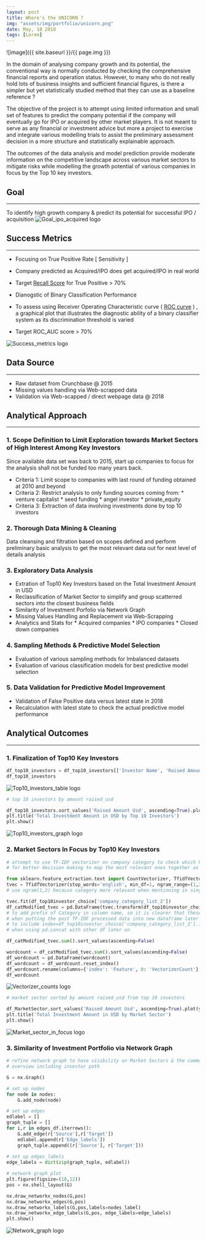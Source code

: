 ```yaml
---
layout: post
title: Where's the UNICORN ?
img: "assets/img/portfolio/unicorn.png"
date: May, 18 2018
tags: [Lorem]
---
```


![image]({{ site.baseurl }}/{{ page.img }})

In the domain of analysing company growth and its potential, the conventional way is normally conducted by checking the comprehensive financial reports and operation status. However, to many who do not really hold lots of business insights and sufficient financial figures, is there a simpler but yet statistically studied method that they can use as a baseline reference ?

The objective of the project is to attempt using limited information and small set of features to predict the company potential if the company will eventually go for IPO or acquired by other market players. It is not meant to serve as any financial or investment advice but more a project to exercise and integrate various modelling trials to assist the preliminary assessment decision in a more structure and statistically explainable approach.

The outcomes of the data analysis and model prediction provide moderate information on the competitive landscape across various market sectors to mitigate risks while modelling the growth potential of various companies in focus by the Top 10 key investors. 



## Goal
---

To identify high growth company & predict its potential for successful IPO / acquisition
![Goal_ipo_acquired logo](Goal_ipo_acquired.jpeg)


<a id="success"></a>

## Success Metrics
---

* Focusing on True Positive Rate [ Sensitivity ] 
 * Company predicted as Acquired/IPO does get acquired/IPO in real world
 * Target [Recall Score](https://en.wikipedia.org/wiki/Precision_and_recall) for True Positive > 70%


* Dianogstic of Binary Classification Performance
 * To assess using Receiver Operating Characteristic curve ( [ROC curve](https://en.wikipedia.org/wiki/Receiver_operating_characteristic) ) , a graphical plot that illustrates the diagnostic ability of a binary classifier system as its discrimination threshold is varied
 * Target ROC_AUC score > 70%


![Success_metrics logo](Success_metrics.jpeg)


<a id="data_source"></a>

## Data Source
---

* Raw dataset from Crunchbase @ 2015
* Missing values handling via Web-scrapped data 
* Validation via Web-scapped / direct webpage data @ 2018

<a id="analytical_approach"></a>

## Analytical Approach
---

### 1. Scope Definition to Limit Exploration towards Market Sectors of High Interest Among Key Investors
Since available data set was back to 2015, start up companies to focus for the analysis shall not be funded too many years back.
* Criteria 1: Limit scope to companies with last round of funding obtained at 2010 and beyond
* Criteria 2: Restrict analysis to only funding sources coming from:
              * venture capitalist
              * seed funding
              * angel investor
              * private_equity
* Criteria 3: Extraction of data involving investments done by top 10 investors

### 2. Thorough Data Mining & Cleaning
Data cleansing and filtration based on scopes defined and perform preliminary basic analysis to get the most relevant data out for next level of details analysis

### 3. Exploratory Data Analysis
* Extration of Top10 Key Investors based on the Total Investment Amount in USD
* Reclassification of Market Sector to simplify and group scatterred sectors into the closest business fields
* Similarity of Investment Porfolio via Network Graph
* Missing Values Handling and Replacement via Web-Scrapping
* Analytics and Stats for
              * Acquired companies
              * IPO companies
              * Closed down companies
                            
### 4. Sampling Methods & Predictive Model Selection
* Evaluation of various sampling methods for Imbalanced datasets
* Evaluation of various classification models for best predictive model selection

### 5. Data Validation for Predictive Model Improvement
* Validation of False Positive data versus latest state in 2018
* Recalculation with latest state to check the actual predictive model performance


<a id="analytical_approach"></a>

## Analytical Outcomes
---

### 1. Finalization of Top10 Key Investors


```python
df_top10_investors = df_top10_investors[['Investor Name', 'Raised Amount Usd']]
df_top10_investors
```

![Top10_investors_table logo](Top10_investors_table.jpeg)


```python
# top 10 investors by amount raised_usd

df_top10_investors.sort_values('Raised Amount Usd', ascending=True).plot(x='Investor Name', y='Raised Amount Usd', kind='barh', figsize=(15,4), colormap='plasma')
plt.title('Total Investment Amount in USD by Top 10 Investors')
plt.show()
```

![Top10_investors_graph logo](Top10_investors_graph.jpeg)

### 2. Market Sectors In Focus by Top10 Key Investors


```python
# attempt to use TF-IDF vectorizer on company category to check which key words are higher importance/appearance
# for better decision making to map the most relevant ones together as one new market sector

from sklearn.feature_extraction.text import CountVectorizer, TfidfVectorizer
tvec = TfidfVectorizer(stop_words='english', min_df=1, ngram_range=(1,2), max_features=1000)
# use ngram(1,2) because category more relevant when mentioning in single (software), or pair words (consumer electronics) 

tvec.fit(df_top10investor_choice['company_category_list_2'])
df_catModified_tvec = pd.DataFrame(tvec.transform(df_top10investor_choice['company_category_list_2']).todense(), columns=['Category_'+ v for v in tvec.get_feature_names()], index=df_top10investor_choice['company_category_list_2'].index)
# to add prefix of Category in column name, so it is clearer that these features are originally from category column
# when putting the post TF-IDF processed data into new dataframe later on combining with other post TF_IDF data
# to include index=df_top10investor_choice['company_category_list_2'].index in order to have the index consistent and avoid mismatch of index
# when using pd.concat with other df later on

df_catModified_tvec.sum().sort_values(ascending=False)

wordcount = df_catModified_tvec.sum().sort_values(ascending=False)
df_wordcount = pd.DataFrame(wordcount)
df_wordcount = df_wordcount.reset_index()
df_wordcount.rename(columns={'index': 'Feature', 0: 'VectorizerCount'}, inplace=True)
df_wordcount
```

![Vectorizer_counts logo](Vectorizer_counts.jpeg)


```python
# market sector sorted by amount raised_usd from top 10 investors

df_MarketSector.sort_values('Raised Amount Usd', ascending=True).plot(y='Raised Amount Usd', x='Market_Sector', kind='barh', figsize=(15,10),colormap='tab20c')
plt.title('Total Investment Amount in USD by Market Sector')
plt.show()
```

![Market_sector_in_focus logo](Market_sector_in_focus.jpeg)

### 3. Similarity of Investment Portfolio via Network Graph


```python
# refine network graph to have visibility on Market Sectors & the common interest among various top 10 investors
# overview including investor path

G = nx.Graph()

# set up nodes
for node in nodes:
    G.add_node(node)

# set up edges
edlabel = []
graph_tuple = []
for i,r in edges_df.iterrows():
    G.add_edge(r['Source'],r['Target'])
    edlabel.append(r['Edge_labels'])
    graph_tuple.append((r['Source'], r['Target']))
    
# set up edges_labels
edge_labels = dict(zip(graph_tuple, edlabel))

# network graph plot
plt.figure(figsize=(18,12))
pos = nx.shell_layout(G)

nx.draw_networkx_nodes(G,pos)
nx.draw_networkx_edges(G,pos)
nx.draw_networkx_labels(G,pos,labels=nodes_label)
nx.draw_networkx_edge_labels(G,pos, edge_labels=edge_labels)
plt.show()

```

![Network_graph logo](Network_graph.jpeg)
